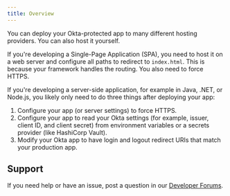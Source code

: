 ```yaml
---
title: Overview
---
```

You can deploy your Okta-protected app to many different hosting providers. You can also host it yourself.

If you're developing a Single-Page Application (SPA), you need to host it on a web server and configure all paths to redirect to `index.html`. This is because your framework handles the routing. You also need to force HTTPS.

If you're developing a server-side application, for example in Java, .NET, or Node.js, you likely only need to do three things after deploying your app:

1. Configure your app (or server settings) to force HTTPS.
2. Configure your app to read your Okta settings (for example, issuer, client ID, and client secret) from environment variables or a secrets provider (like HashiCorp Vault).
2. Modify your Okta app to have login and logout redirect URIs that match your production app.

## Support

If you need help or have an issue, post a question in our [Developer Forums](https://devforum.okta.com).

<NextSectionLink/>
